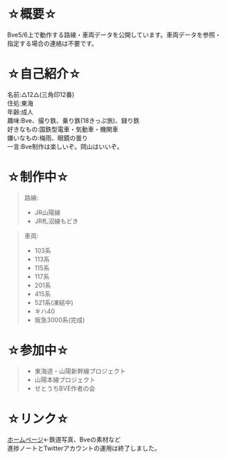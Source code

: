 # ☆概要☆
Bve5/6上で動作する路線・車両データを公開しています。車両データを参照・指定する場合の連絡は不要です。  
  
# ☆自己紹介☆  
名前:△12△(三角印12番)  
住処:東海  
年齢:成人  
趣味:Bve、撮り鉄、乗り鉄(18きっぷ旅)、録り鉄  
好きなもの:国鉄型電車・気動車・機関車  
嫌いなもの:梅雨、眼鏡の曇り  
一言:Bve制作は楽しいぞ。岡山はいいぞ。  
  
# ☆制作中☆  
> 路線:  
> - JR山陽線  
> - JR札沼線もどき

> 車両:  
> - 103系  
> - 113系  
> - 115系  
> - 117系  
> - 201系  
> - 415系  
> - 521系(凍結中)  
> - キハ40  
> - 阪急3000系(完成)

# ☆参加中☆  
> - 東海道・山陽新幹線プロジェクト  
> - 山陽本線プロジェクト  
> - せとうちBVE作者の会  

# ☆リンク☆  
[ホームページ](http://sankakujirusi12.ninja-web.net/)←鉄道写真、Bveの素材など  
進捗ノートとTwitterアカウントの運用は終了しました。  
<!---
sankakujirusi12/sankakujirusi12 is a ✨ special ✨ repository because its `README.md` (this file) appears on your GitHub profile.
You can click the Preview link to take a look at your changes.
--->
